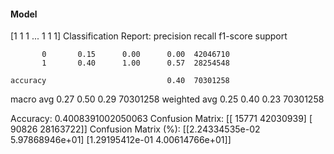 #### Model
[1 1 1 ... 1 1 1]
Classification Report:
              precision    recall  f1-score   support

           0       0.15      0.00      0.00  42046710
           1       0.40      1.00      0.57  28254548

    accuracy                           0.40  70301258
   macro avg       0.27      0.50      0.29  70301258
weighted avg       0.25      0.40      0.23  70301258

Accuracy: 0.4008391002050063
Confusion Matrix:
[[   15771 42030939]
 [   90826 28163722]]
Confusion Matrix (%):
[[2.24334535e-02 5.97868946e+01]
 [1.29195412e-01 4.00614766e+01]]
